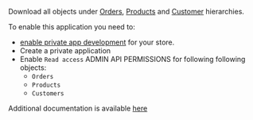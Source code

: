 Download all objects under [Orders](https://shopify.dev/docs/admin-api/rest/reference/orders/order#index-2020-10), 
[Products](https://shopify.dev/docs/admin-api/rest/reference/products/product) and 
[Customer](https://shopify.dev/docs/admin-api/rest/reference/customers) hierarchies.

To enable this application you need to:
 
- [enable private app development](https://help.shopify.com/en/manual/apps/private-apps#enable-private-app-development-from-the-shopify-admin) for your store. 
- Create a private application
- Enable `Read access` ADMIN API PERMISSIONS for following following objects:
    - `Orders`
    - `Products`
    - `Customers`
    
    

Additional documentation is available [here](https://bitbucket.org/kds_consulting_team/kds-team.ex-shopify/src/master/README.md)